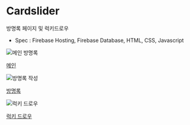 # Cardslider

방명록 페이지 및 럭키드로우

- Spec : Firebase Hosting, Firebase Database, HTML, CSS, Javascript

![메인 방명록](https://storage.cloud.google.com/jungwoon-blog/images/2019-09-26/1569476161.png)

[메인](https://cardslider-61528.web.app)

![방명록 작성](https://storage.cloud.google.com/jungwoon-blog/images/2019-09-26/1569476171.png)

[방명록](https://cardslider-61528.web.app/input.html)

![럭키 드로우](https://storage.cloud.google.com/jungwoon-blog/images/2019-09-26/1569476179.png)

[럭키 드로우](https://cardslider-61528.web.app/wheel.html)

